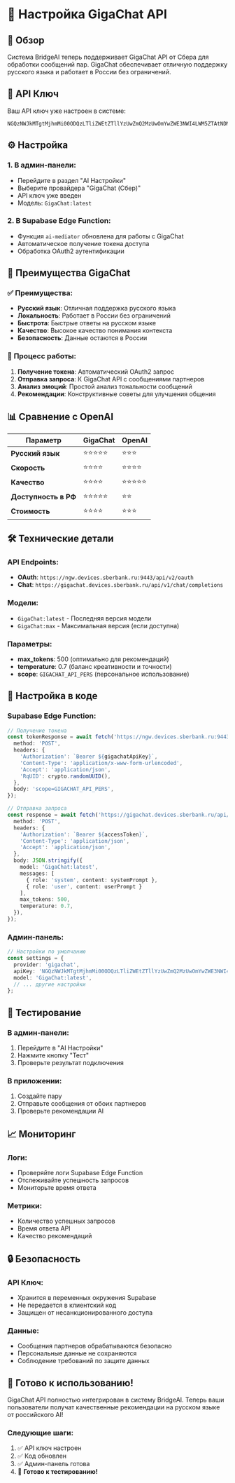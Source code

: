 # 🤖 Настройка GigaChat API

## 🎯 Обзор

Система BridgeAI теперь поддерживает GigaChat API от Сбера для обработки сообщений пар. GigaChat обеспечивает отличную поддержку русского языка и работает в России без ограничений.

## 🔑 API Ключ

Ваш API ключ уже настроен в системе:
```
NGQzNWJkMTgtMjhmMi00ODQzLTliZWEtZTllYzUwZmQ2MzUwOmYwZWE3NWI4LWM5ZTAtNDM1OC1iOWJjLWNmNGUzYjQwZmFiNA==
```

## ⚙️ Настройка

### 1. **В админ-панели:**
- Перейдите в раздел "AI Настройки"
- Выберите провайдера "GigaChat (Сбер)"
- API ключ уже введен
- Модель: `GigaChat:latest`

### 2. **В Supabase Edge Function:**
- Функция `ai-mediator` обновлена для работы с GigaChat
- Автоматическое получение токена доступа
- Обработка OAuth2 аутентификации

## 🚀 Преимущества GigaChat

### ✅ **Преимущества:**
- **Русский язык**: Отличная поддержка русского языка
- **Локальность**: Работает в России без ограничений
- **Быстрота**: Быстрые ответы на русском языке
- **Качество**: Высокое качество понимания контекста
- **Безопасность**: Данные остаются в России

### 🔄 **Процесс работы:**
1. **Получение токена**: Автоматический OAuth2 запрос
2. **Отправка запроса**: К GigaChat API с сообщениями партнеров
3. **Анализ эмоций**: Простой анализ тональности сообщений
4. **Рекомендации**: Конструктивные советы для улучшения общения

## 📊 Сравнение с OpenAI

| Параметр | GigaChat | OpenAI |
|----------|----------|---------|
| **Русский язык** | ⭐⭐⭐⭐⭐ | ⭐⭐⭐ |
| **Скорость** | ⭐⭐⭐⭐ | ⭐⭐⭐⭐ |
| **Качество** | ⭐⭐⭐⭐ | ⭐⭐⭐⭐⭐ |
| **Доступность в РФ** | ⭐⭐⭐⭐⭐ | ⭐⭐ |
| **Стоимость** | ⭐⭐⭐⭐ | ⭐⭐⭐ |

## 🛠️ Технические детали

### **API Endpoints:**
- **OAuth**: `https://ngw.devices.sberbank.ru:9443/api/v2/oauth`
- **Chat**: `https://gigachat.devices.sberbank.ru/api/v1/chat/completions`

### **Модели:**
- `GigaChat:latest` - Последняя версия модели
- `GigaChat:max` - Максимальная версия (если доступна)

### **Параметры:**
- **max_tokens**: 500 (оптимально для рекомендаций)
- **temperature**: 0.7 (баланс креативности и точности)
- **scope**: `GIGACHAT_API_PERS` (персональное использование)

## 🔧 Настройка в коде

### **Supabase Edge Function:**
```typescript
// Получение токена
const tokenResponse = await fetch('https://ngw.devices.sberbank.ru:9443/api/v2/oauth', {
  method: 'POST',
  headers: {
    'Authorization': `Bearer ${gigachatApiKey}`,
    'Content-Type': 'application/x-www-form-urlencoded',
    'Accept': 'application/json',
    'RqUID': crypto.randomUUID(),
  },
  body: 'scope=GIGACHAT_API_PERS',
});

// Отправка запроса
const response = await fetch('https://gigachat.devices.sberbank.ru/api/v1/chat/completions', {
  method: 'POST',
  headers: {
    'Authorization': `Bearer ${accessToken}`,
    'Content-Type': 'application/json',
    'Accept': 'application/json',
  },
  body: JSON.stringify({
    model: 'GigaChat:latest',
    messages: [
      { role: 'system', content: systemPrompt },
      { role: 'user', content: userPrompt }
    ],
    max_tokens: 500,
    temperature: 0.7,
  }),
});
```

### **Админ-панель:**
```typescript
// Настройки по умолчанию
const settings = {
  provider: 'gigachat',
  apiKey: 'NGQzNWJkMTgtMjhmMi00ODQzLTliZWEtZTllYzUwZmQ2MzUwOmYwZWE3NWI4LWM5ZTAtNDM1OC1iOWJjLWNmNGUzYjQwZmFiNA==',
  model: 'GigaChat:latest',
  // ... другие настройки
};
```

## 🧪 Тестирование

### **В админ-панели:**
1. Перейдите в "AI Настройки"
2. Нажмите кнопку "Тест"
3. Проверьте результат подключения

### **В приложении:**
1. Создайте пару
2. Отправьте сообщения от обоих партнеров
3. Проверьте рекомендации AI

## 📈 Мониторинг

### **Логи:**
- Проверяйте логи Supabase Edge Function
- Отслеживайте успешность запросов
- Мониторьте время ответа

### **Метрики:**
- Количество успешных запросов
- Время ответа API
- Качество рекомендаций

## 🔒 Безопасность

### **API Ключ:**
- Хранится в переменных окружения Supabase
- Не передается в клиентский код
- Защищен от несанкционированного доступа

### **Данные:**
- Сообщения партнеров обрабатываются безопасно
- Персональные данные не сохраняются
- Соблюдение требований по защите данных

## 🎯 Готово к использованию!

GigaChat API полностью интегрирован в систему BridgeAI. Теперь ваши пользователи получат качественные рекомендации на русском языке от российского AI!

### **Следующие шаги:**
1. ✅ API ключ настроен
2. ✅ Код обновлен
3. ✅ Админ-панель готова
4. 🚀 **Готово к тестированию!**
